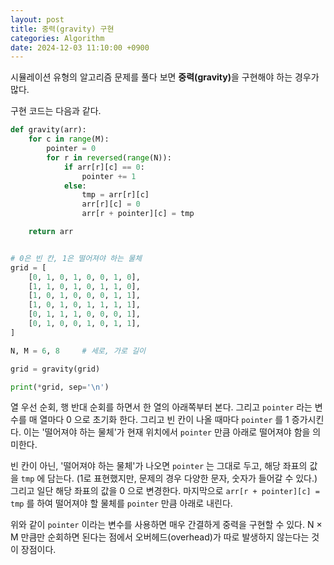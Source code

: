 ```yaml
---
layout: post
title: 중력(gravity) 구현
categories: Algorithm
date: 2024-12-03 11:10:00 +0900
---
```

시뮬레이션 유형의 알고리즘 문제를 풀다 보면 <b>중력(gravity)</b>을 구현해야 하는 경우가 많다.

구현 코드는 다음과 같다.

```python
def gravity(arr):
    for c in range(M):
        pointer = 0
        for r in reversed(range(N)):
            if arr[r][c] == 0:
                pointer += 1
            else:
                tmp = arr[r][c]
                arr[r][c] = 0
                arr[r + pointer][c] = tmp

    return arr


# 0은 빈 칸, 1은 떨어져야 하는 물체
grid = [
    [0, 1, 0, 1, 0, 0, 1, 0],
    [1, 1, 0, 1, 0, 1, 1, 0],
    [1, 0, 1, 0, 0, 0, 1, 1],
    [1, 0, 1, 0, 1, 1, 1, 1],
    [0, 1, 1, 1, 0, 0, 0, 1],
    [0, 1, 0, 0, 1, 0, 1, 1],
]

N, M = 6, 8     # 세로, 가로 길이

grid = gravity(grid)

print(*grid, sep='\n')
```

열 우선 순회, 행 반대 순회를 하면서 한 열의 아래쪽부터 본다. 그리고 ```pointer``` 라는 변수를 매 열마다 0 으로 초기화 한다. 그리고 빈 칸이 나올 때마다 ```pointer``` 를 1 증가시킨다. 이는 '떨어져야 하는 물체'가 현재 위치에서 ```pointer``` 만큼 아래로 떨어져야 함을 의미한다.

빈 칸이 아닌, '떨어져야 하는 물체'가 나오면 ```pointer``` 는 그대로 두고, 해당 좌표의 값을 ```tmp``` 에 담는다. (1로 표현했지만, 문제의 경우 다양한 문자, 숫자가 들어갈 수 있다.) 그리고 일단 해당 좌표의 값을 0 으로 변경한다. 마지막으로 ```arr[r + pointer][c] = tmp``` 를 하여 떨어져야 할 물체를 ```pointer``` 만큼 아래로 내린다.

위와 같이 ```pointer``` 이라는 변수를 사용하면 매우 간결하게 중력을 구현할 수 있다. N × M 만큼만 순회하면 된다는 점에서 오버헤드(overhead)가 따로 발생하지 않는다는 것이 장점이다.